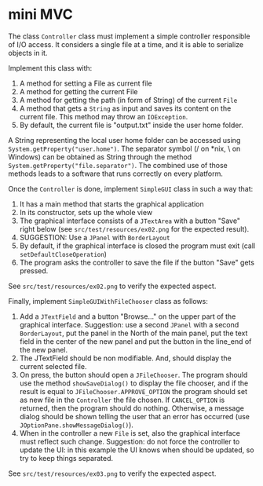 # mini MVC

The class `Controller` class must implement a simple controller responsible of I/O access. 
It considers a single file at a time, and it is able to serialize objects in it.

Implement this class with:

1. A method for setting a File as current file
2. A method for getting the current File
3. A method for getting the path (in form of String) of the current `File`
4. A method that gets a `String` as input and saves its content on the current file.
This method may throw an `IOException`.
5. By default, the current file is "output.txt" inside the user home folder.

A String representing the local user home folder can be accessed using `System.getProperty("user.home")`.
The separator symbol (/ on *nix, \ on Windows) can be obtained as String through the method `System.getProperty("file.separator")`.
The combined use of those methods leads to a software that runs correctly on every platform.

Once the `Controller` is done, implement `SimpleGUI` class in such a way that:

1. It has a main method that starts the graphical application
2. In its constructor, sets up the whole view
3. The graphical interface consists of a `JTextArea` with a button "Save" right below (see `src/test/resources/ex02.png` for the expected result). 
4. SUGGESTION: Use a `JPanel` with `BorderLayout`
5. By default, if the graphical interface is closed the program must exit (call `setDefaultCloseOperation`)
6. The program asks the controller to save the file if the button "Save" gets pressed.

See `src/test/resources/ex02.png` to verify the expected aspect.    

Finally, implement `SimpleGUIWithFileChooser` class as follows:

1. Add a `JTextField` and a button "Browse..." on the upper part of the graphical interface.
Suggestion: use a second `JPanel` with a second `BorderLayout`, put the panel in the North of the main panel, 
put the text field in the center of the new panel and put the button in the line_end of the new panel.
2. The JTextField should be non modifiable. And, should display the current selected file.
3. On press, the button should open a `JFileChooser`. The program should use the method `showSaveDialog()` to display the file chooser, 
and if the result is equal to `JFileChooser.APPROVE_OPTION` the program should set as new file in the `Controller` the file chosen. 
If `CANCEL_OPTION` is returned, then the program should do nothing. 
Otherwise, a message dialog should be shown telling the user that an error has occurred (use `JOptionPane.showMessageDialog()`).
4. When in the controller a new `File` is set, also the graphical interface must reflect such change. 
Suggestion: do not force the controller to update the UI: in this example the UI knows when should be updated, so
try to keep things separated.

See `src/test/resources/ex03.png` to verify the expected aspect.
